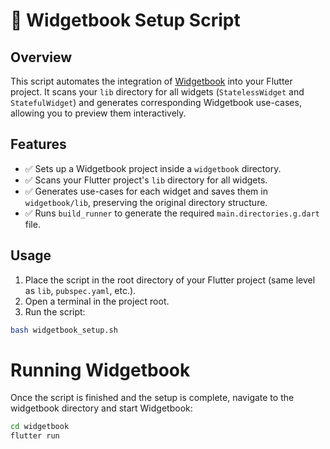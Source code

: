 # 📖 Widgetbook Setup Script  

## Overview  
This script automates the integration of [Widgetbook](https://widgetbook.io/) into your Flutter project. It scans your `lib` directory for all widgets (`StatelessWidget` and `StatefulWidget`) and generates corresponding Widgetbook use-cases, allowing you to preview them interactively.  

## Features  
- ✅ Sets up a Widgetbook project inside a `widgetbook` directory.  
- ✅ Scans your Flutter project's `lib` directory for all widgets.  
- ✅ Generates use-cases for each widget and saves them in `widgetbook/lib`, preserving the original directory structure.  
- ✅ Runs `build_runner` to generate the required `main.directories.g.dart` file.

## Usage  
1. Place the script in the root directory of your Flutter project (same level as `lib`, `pubspec.yaml`, etc.).  
2. Open a terminal in the project root.  
3. Run the script:

```sh
bash widgetbook_setup.sh
```

# Running Widgetbook
Once the script is finished and the setup is complete, navigate to the widgetbook directory and start Widgetbook:

 ```sh
 cd widgetbook  
 flutter run
 ```
